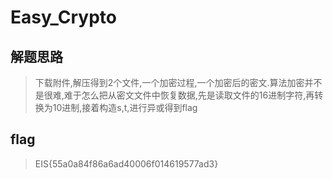 # Easy_Crypto

## 解题思路

> 下载附件,解压得到2个文件,一个加密过程,一个加密后的密文.算法加密并不是很难,难于怎么把从密文文件中恢复数据,先是读取文件的16进制字符,再转换为10进制,接着构造s,t,进行异或得到flag

## flag

> EIS{55a0a84f86a6ad40006f014619577ad3}